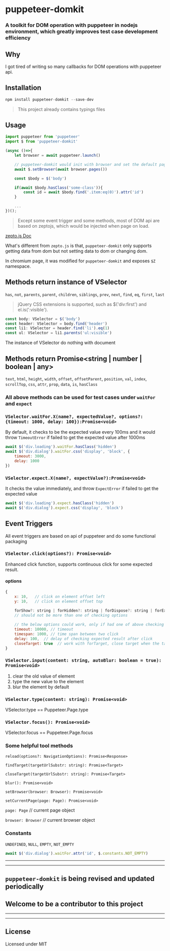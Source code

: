 # puppeteer-domkit

### A toolkit for DOM operation with puppeteer in nodejs environment, which greatly improves test case development efficiency

## Why
I got tired of writing so many callbacks for DOM operations with puppeteer api.

## Installation
```javascript
npm install puppeteer-domkit --save-dev
```

> This project already contains typings files


## Usage
```javascript
import puppeteer from 'puppeteer'
import $ from 'puppeteer-domkit'

(async ()=>{
    let browser = await puppeteer.launch()

    // puppeteer-domkit would init with browser and set the default page to be the current page.
    await $.setBrowser(await browser.pages())

    const $body = $('body')

    if(await $body.hasClass('some-class')){
        const id = await $body.find('.item:eq(0)').attr('id')
    }

    ...
})();
```

> Except some event trigger and some methods, most of DOM api are based on zeptojs, which would be injected when page on load. 

[zepto.js Doc](https://zeptojs.com/)

What's different from `zepto.js` is that, `puppeteer-domkit` only supports getting data from dom but not setting data to dom or changing dom. 

In chromium page, it was modified for `puppeteer-domkit` and exposes `$Z` namespace.

## Methods return instance of VSelector 

`has`, `not`, `parents`, `parent`, `children`, `siblings`, `prev`, `next`, `find`, `eq`, `first`, `last`

> jQuery CSS extensions is supported, such as $('div:first') and el.is(':visible').

```javascript
const body: VSelector = $('body')
const header: VSelector = body.find('header')
const li1: VSelector = header.find('li').eq(1)
const ul: VSelector = li1.parents('ul:visible')
```

The instance of VSelector do nothing with document

## Methods return Promise\<string | number | boolean | any\>

`text`, `html`, `height`, `width`, `offset`, `offsetParent`, `position`, `val`, `index`, `scrollTop`, `css`, `attr`, `prop`, `data`, `is`, `hasClass`

### All above methods can be used for test cases under `waitFor` and `expect`

### `VSelector.waitFor.X(name?, expectedValue?, options?:{timeout: 1000, delay: 100}):Promise<void>`

By default, it checks to be the expected value every 100ms and it would throw `TimeoutError` if failed to get the expected value after 1000ms

```javascript
await $('div.loading').waitFor.hasClass('hidden')
await $('div.dialog').waitFor.css('display', 'block', {
    timeout: 3000,
    delay: 1000
})
```

### `VSelector.expect.X(name?, expectValue?):Promise<void>`

It checks the value immediately, and throw `ExpectError` if failed to get the expected value

```javascript
await $('div.loading').expect.hasClass('hidden')
await $('div.dialog').expect.css('display', 'block')
```

## Event Triggers

All event triggers are based on api of puppeteer and do some functional packaging

### `VSelector.click(options?): Promise<void>` 

Enhanced click function, supports continuous click for some expected result.

#### options
````javascript
{
    x: 10,   // click on element offset left
    y: 10,   // click on element offset top

    forShow?: string | forHidden?: string | forDispose?: string | forExist?: string | forTarget?: string | until?: () => true // checking options, selector or sub string of url or function
    // should not be more than one of checking options 
    
    // the below options could work, only if had one of above checking options
    timeout: 10000, // timeout 
    timespan: 1000, // time span between two click
    delay: 100,  // delay of checking expected result after click
    closeTarget: true  // work with forTarget, close target when the target is open
}
````

### `VSelector.input(content: string, autoBlur: boolean = true): Promise<void>` 

1. clear the old value of element
2. type the new value to the element
3. blur the element by default


### `VSelector.type(content: string): Promise<void>`

VSelector.type == Puppeteer.Page.type

### `VSelector.focus(): Promise<void>`

VSelector.focus == Puppeteer.Page.focus




### Some helpful tool methods

`reload(options?: NavigationOptions): Promise<Response>`

`findTarget(targetUrlSubstr: string): Promise<Target>`

`closeTarget(targetUrlSubstr: string): Promise<Target>`

`blur(): Promise<void>`

`setBrowser(browser: Browser): Promise<void>`

`setCurrentPage(page: Page): Promise<void>`

`page: Page` // current page object

`browser: Browser` // current browser object

### Constants 

`UNDEFINED`, `NULL`, `EMPTY`, `NOT_EMPTY`

```javascript
await $('div.dialog').waitFor.attr('id', $.constants.NOT_EMPTY)
```


----
----
## `puppeteer-domkit` is being revised and updated periodically
## Welcome to be a contributor to this project
----
----


License
-------

Licensed under MIT
